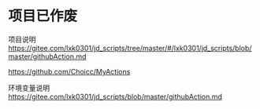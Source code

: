 # 项目已作废

项目说明
https://gitee.com/lxk0301/jd_scripts/tree/master/#/lxk0301/jd_scripts/blob/master/githubAction.md

https://github.com/Choicc/MyActions

环境变量说明
https://gitee.com/lxk0301/jd_scripts/blob/master/githubAction.md
